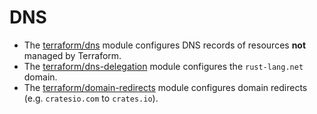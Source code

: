 # DNS

- The [terraform/dns] module configures DNS records of resources **not** managed by Terraform.
- The [terraform/dns-delegation] module configures the `rust-lang.net` domain.
- The [terraform/domain-redirects] module configures domain redirects (e.g. `cratesio.com` to `crates.io`).

[terraform/dns]: https://github.com/rust-lang/simpleinfra/tree/master/terraform/dns
[terraform/dns-delegation]: https://github.com/rust-lang/simpleinfra/tree/master/terraform/dns-delegation
[terraform/domain-redirects]: https://github.com/rust-lang/simpleinfra/tree/master/terraform/domain-redirects
